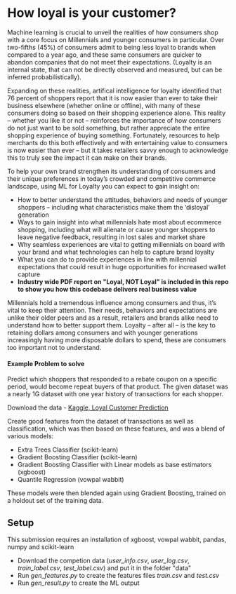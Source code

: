 # How loyal is your customer?
Machine learning is crucial to unveil the realities of how consumers shop with a core focus on Millennials and younger consumers in particular. Over two-fifths (45%) of consumers admit to being less loyal to brands when compared to a year ago, and these same consumers are quicker to abandon companies that do not meet their expectations. (Loyalty is an internal  state, that can not be directly observed and measured, but can be inferred probabilistically).

Expanding on these realities, artifical intelligence for loyalty identified that 76 percent of shoppers report that it is now easier than ever to take their business elsewhere (whether online or offline), with many of these consumers doing so based on their shopping experience alone. This reality – whether you like it or not – reinforces the importance of how consumers do not just want to be sold something, but rather appreciate the entire shopping experience of buying something. Fortunately, resources to help merchants do this both effectively and with entertaining value to consumers is now easier than ever – but it takes retailers savvy enough to acknowledge this to truly see the impact it can make on their brands.

To help your own brand strengthen its understanding of consumers and their unique preferences in today’s crowded and competitive commerce landscape, using ML for Loyalty you can expect to gain insight on:

* How to better understand the attitudes, behaviors and needs of younger shoppers – including what characteristics make them the ‘disloyal’ generation
* Ways to gain insight into what millennials hate most about ecommerce shopping, including what will alienate or cause younger shoppers to leave negative feedback, resulting in lost sales and market share
* Why seamless experiences are vital to getting millennials on board with your brand and what technologies can help to capture brand loyalty
* What you can do to provide experiences in line with millennial expectations that could result in huge opportunities for increased wallet capture
* <strong>Industry wide PDF report on "Loyal, NOT Loyal" is included in this repo to show you how this codebase delivers real business value</strong>
 
Millennials hold a tremendous influence among consumers and thus, it’s vital to keep their attention. Their needs, behaviors and expectations are unlike their older peers and as a result, retailers and brands alike need to understand how to better support them. Loyalty – after all – is the key to retaining dollars among consumers and with younger generations increasingly having more disposable dollars to spend, these are consumers too important not to understand.

#### Example Problem to solve
Predict which shoppers that responded to a rebate coupon on a specific period, would become repeat buyers of that product. The given dataset was a nearly 1G dataset with one year history of transactions for each shopper.

Download the data - [Kaggle, Loyal Customer Prediction](https://inclass.kaggle.com/c/loyal-customer-prediction) 

Create good features from the dataset of transactions as well as classification, which was then based on these features, and was a blend of various models:
* Extra Trees Classifier (scikit-learn)
* Gradient Boosting Classifier (scikit-learn)
* Gradient Boosting Classifier with Linear models as base estimators (xgboost)
* Quantile Regression (vowpal wabbit)

These models were then blended again using Gradient Boosting, trained on a holdout set of the training data.

## Setup

This submission requires an installation of xgboost, vowpal wabbit, pandas, numpy and scikit-learn

* Download the competion data (*user_info.csv*, *user_log.csv*, *train_label.csv*, *test_label.csv*) and put it in the folder "data"
* Run *gen_features.py* to create the features files *train.csv* and *test.csv*
* Run *gen_result.py* to create the ML output


